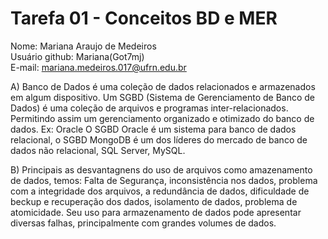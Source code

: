 # Tarefa 01 - Conceitos BD e MER

Nome: Mariana Araujo de Medeiros</br>
Usuário github: Mariana(Got7mj)</br>
E-mail: mariana.medeiros.017@ufrn.edu.br

 A) Banco de Dados é uma coleção de dados relacionados e armazenados em algum dispositivo. Um SGBD (Sistema de Gerenciamento de Banco de Dados) é uma coleção de arquivos e programas inter-relacionados. Permitindo assim um gerenciamento organizado e otimizado do banco de dados. Ex: Oracle
O SGBD Oracle é um sistema para banco de dados relacional, o SGBD MongoDB é um dos líderes do mercado de banco de dados não relacional, SQL Server, MySQL.

 B) Principais as desvantagnens do uso de arquivos como amazenamento de dados, temos: Falta de Segurança, inconsistência nos dados, problema com a integridade dos arquivos, a redundância de dados, dificuldade de beckup e recuperação dos dados, isolamento de dados, problema de atomicidade. Seu uso para armazenamento de dados pode apresentar diversas falhas, principalmente com grandes volumes de dados.
 